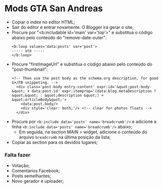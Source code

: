 # Mods GTA San Andreas

- Copiar o index no editor HTML;
- Sair do editor e entrar novamente. O Blogger irá gerar o site;
- Procure por "<b:includable id='main' var='top'>" e substitua o código abaixo pelo conteúdo do "remove-date-outer":
  ```
  <b:loop values='data:posts' var='post'>
  ----- até -----
  </b:loop>
  ```
- Procure "firstImageUrl" e substitua o código abaixo pelo conteúdo do "post-thumbnail":
  ```
  <!-- Then use the post body as the schema.org description, for good G+/FB snippeting. -->
    <div class='post-body entry-content' expr:id='&quot;post-body-&quot; + data:post.id' expr:itemprop='(data:blog.metaDescription ? &quot;&quot; : &quot;description &quot;) + &quot;articleBody&quot;'>
      <data:post.body/>
      <div style='clear: both;'/> <!-- clear for photos floats -->
    </div>
  ```
- Procure por `<b:include data='posts' name='breadcrumb'/>` e adicione a linha `<b:include data='posts' name='breadcrumb'/>` abaixo;
  - Em seguida, na section MAIN > widget, adicione o conteúdo do arquivo `breadcrumb` na última posição da lista;
- Copiar as section para os devidos lugares;

### Falta fazer

- Votação;
- Comentários Facebook;
- Posts semelhantes;
- Novo gerador e uploader;
